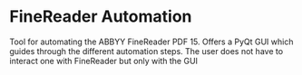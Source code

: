 # FineReader Automation

Tool for automating the ABBYY FineReader PDF 15. Offers a PyQt GUI which guides through the different automation steps.
The user does not have to interact one with FineReader but only with the GUI